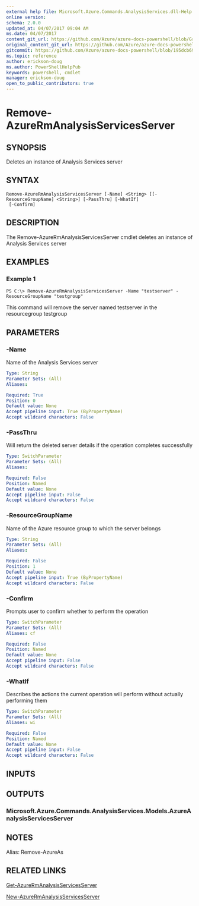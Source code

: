 ```yaml
---
external help file: Microsoft.Azure.Commands.AnalysisServices.dll-Help.xml
online version:
schema: 2.0.0
updated_at: 04/07/2017 09:04 AM
ms.date: 04/07/2017
content_git_url: https://github.com/Azure/azure-docs-powershell/blob/Graham71305/azureps-cmdlets-docs/ResourceManager/AzureRM.AnalysisServices/v0.2.0/Remove-AzureRmAnalysisServicesServer.md
original_content_git_url: https://github.com/Azure/azure-docs-powershell/blob/Graham71305/azureps-cmdlets-docs/ResourceManager/AzureRM.AnalysisServices/v0.2.0/Remove-AzureRmAnalysisServicesServer.md
gitcommit: https://github.com/Azure/azure-docs-powershell/blob/195dcb690a30a5f2c0ecd5606483862547ef544a
ms.topic: reference
author: erickson-doug
ms.author: PowerShellHelpPub
keywords: powershell, cmdlet
manager: erickson-doug
open_to_public_contributors: true
---
```


# Remove-AzureRmAnalysisServicesServer

## SYNOPSIS
Deletes an instance of Analysis Services server

## SYNTAX

```
Remove-AzureRmAnalysisServicesServer [-Name] <String> [[-ResourceGroupName] <String>] [-PassThru] [-WhatIf]
 [-Confirm]
```

## DESCRIPTION
The Remove-AzureRmAnalysisServicesServer cmdlet  deletes an instance of Analysis Services server

## EXAMPLES

### Example 1
```
PS C:\> Remove-AzureRmAnalysisServicesServer -Name "testserver" -ResourceGroupName "testgroup"
```

This command will remove the server named testserver in the resourcegroup testgroup

## PARAMETERS

### -Name
Name of the Analysis Services server

```yaml
Type: String
Parameter Sets: (All)
Aliases: 

Required: True
Position: 0
Default value: None
Accept pipeline input: True (ByPropertyName)
Accept wildcard characters: False
```

### -PassThru
Will return the deleted server details if the operation completes successfully

```yaml
Type: SwitchParameter
Parameter Sets: (All)
Aliases: 

Required: False
Position: Named
Default value: None
Accept pipeline input: False
Accept wildcard characters: False
```

### -ResourceGroupName
Name of the Azure resource group to which the server belongs

```yaml
Type: String
Parameter Sets: (All)
Aliases: 

Required: False
Position: 1
Default value: None
Accept pipeline input: True (ByPropertyName)
Accept wildcard characters: False
```

### -Confirm
Prompts user to confirm whether to perform the operation

```yaml
Type: SwitchParameter
Parameter Sets: (All)
Aliases: cf

Required: False
Position: Named
Default value: None
Accept pipeline input: False
Accept wildcard characters: False
```

### -WhatIf
Describes the actions the current operation will perform without actually performing them

```yaml
Type: SwitchParameter
Parameter Sets: (All)
Aliases: wi

Required: False
Position: Named
Default value: None
Accept pipeline input: False
Accept wildcard characters: False
```

## INPUTS

## OUTPUTS

### Microsoft.Azure.Commands.AnalysisServices.Models.AzureAnalysisServicesServer

## NOTES
Alias: Remove-AzureAs

## RELATED LINKS

[Get-AzureRmAnalysisServicesServer](./Get-AzureRmAnalysisServicesServer.md)

[New-AzureRmAnalysisServicesServer](./New-AzureRmAnalysisServicesServer.md)
